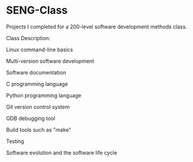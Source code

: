 # SENG-Class
Projects I completed for a 200-level software development methods class.


Class Description:

  Linux command-line basics
  
  Multi-version software development
  
  Software documentation
  
  C programming language
  
  Python programming language
  
  Git version control system
  
  GDB debugging tool
  
  Build tools such as "make"
  
  Testing
  
  Software evolution and the software life cycle
